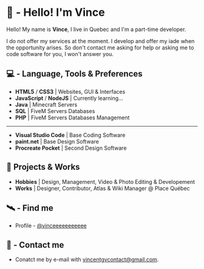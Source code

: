 # 💎 - Hello! I'm Vince

Hello! My name is **Vince**, I live in Quebec and I'm a part-time developer.

I do not offer my services at the moment. I develop and offer my iade when the opportunity arises. So don't contact me asking for help or asking me to code software for you, I won't answer you.

## 💻 - Language, Tools & Preferences
- **HTML5** / **CSS3** | Websites, GUI & Interfaces
- **JavaScript** / **NodeJS** | Currently learning...
- **Java** | Minecraft Servers
- **SQL** | FiveM Servers Databases
- **PHP** | FiveM Servers Databases Management
** **
- **Visual Studio Code** | Base Coding Software
- **paint.net** | Base Design Software
- **Procreate Pocket** | Second Design Software

## 💼 Projects & Works
- **Hobbies** | Design, Management, Video & Photo Editing & Developement
- **Works** | Designer, Contributor, Atlas & Wiki Manager @ Place Québec

## 🛰️ - Find me

 - Profile - [@vinceeeeeeeeeee](https://github.com/vinceeeeeeeeeee)

## 📡 - Contact me
 - Conatct me by e-mail with [vincentgvcontact@gmail.com](vincentgvcontact@gmail.com).
